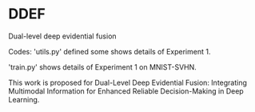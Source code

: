 # DDEF
Dual-level deep evidential fusion

Codes:
'utils.py' defined some shows details of Experiment 1.

'train.py' shows details of Experiment 1 on MNIST-SVHN.

This work is proposed for Dual-Level Deep Evidential Fusion: Integrating Multimodal Information for Enhanced Reliable Decision-Making in Deep Learning.
